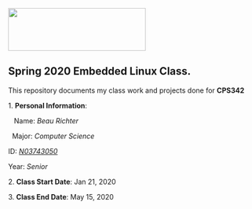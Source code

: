 <img src="https://www.newpaltz.edu/media/identity/logos/newpaltzlogo.jpg" width="280" height="87">


**Spring 2020 Embedded Linux Class.**
---------------------------------------------------------------------------

This repository documents my class work and projects done for **CPS342**
	
   1\. **Personal Information**:
	   
&nbsp;&nbsp;&nbsp;Name: *Beau Richter*

&nbsp;&nbsp;Major: *Computer Science*
	
ID: [*N03743050*](https://github/RichterBeau/EL2020)
	
Year: *Senior*
	
   2\. **Class Start Date**: Jan 21, 2020 
	
   3\. **Class End Date**: May 15, 2020
